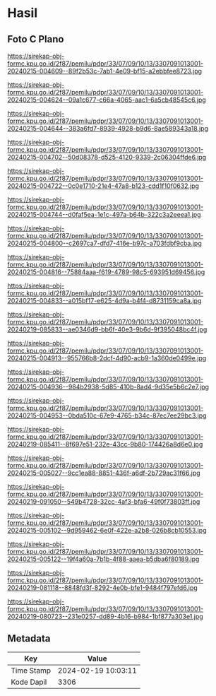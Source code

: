 # Hasil

## Foto C Plano

https://sirekap-obj-formc.kpu.go.id/2f87/pemilu/pdpr/33/07/09/10/13/3307091013001-20240215-004609--89f2b53c-7ab1-4e09-bf15-a2ebbfee8723.jpg

https://sirekap-obj-formc.kpu.go.id/2f87/pemilu/pdpr/33/07/09/10/13/3307091013001-20240215-004624--09a1c677-c66a-4065-aac1-6a5cb48545c6.jpg

https://sirekap-obj-formc.kpu.go.id/2f87/pemilu/pdpr/33/07/09/10/13/3307091013001-20240215-004644--383a6fd7-8939-4928-b9d6-8ae589343a18.jpg

https://sirekap-obj-formc.kpu.go.id/2f87/pemilu/pdpr/33/07/09/10/13/3307091013001-20240215-004702--50d08378-d525-4120-9339-2c06304ffde6.jpg

https://sirekap-obj-formc.kpu.go.id/2f87/pemilu/pdpr/33/07/09/10/13/3307091013001-20240215-004722--0c0e1710-21e4-47a8-b123-cdd1f10f0632.jpg

https://sirekap-obj-formc.kpu.go.id/2f87/pemilu/pdpr/33/07/09/10/13/3307091013001-20240215-004744--d0faf5ea-1e1c-497a-b64b-322c3a2eeea1.jpg

https://sirekap-obj-formc.kpu.go.id/2f87/pemilu/pdpr/33/07/09/10/13/3307091013001-20240215-004800--c2697ca7-dfd7-416e-b97c-a703fdbf9cba.jpg

https://sirekap-obj-formc.kpu.go.id/2f87/pemilu/pdpr/33/07/09/10/13/3307091013001-20240215-004816--75884aaa-f619-4789-98c5-693951d69456.jpg

https://sirekap-obj-formc.kpu.go.id/2f87/pemilu/pdpr/33/07/09/10/13/3307091013001-20240215-004833--a015bf17-e625-4d9a-b4f4-d8731159ca8a.jpg

https://sirekap-obj-formc.kpu.go.id/2f87/pemilu/pdpr/33/07/09/10/13/3307091013001-20240219-085833--ae0346d9-bb6f-40e3-9b6d-9f395048bc4f.jpg

https://sirekap-obj-formc.kpu.go.id/2f87/pemilu/pdpr/33/07/09/10/13/3307091013001-20240215-004913--955766b8-2dcf-4d90-acb9-1a360de0499e.jpg

https://sirekap-obj-formc.kpu.go.id/2f87/pemilu/pdpr/33/07/09/10/13/3307091013001-20240215-004936--984b2938-5d85-410b-8ad4-9d35e5b6c2e7.jpg

https://sirekap-obj-formc.kpu.go.id/2f87/pemilu/pdpr/33/07/09/10/13/3307091013001-20240215-004953--0bda510c-67e9-4765-b34c-87ec7ee29bc3.jpg

https://sirekap-obj-formc.kpu.go.id/2f87/pemilu/pdpr/33/07/09/10/13/3307091013001-20240219-085411--8f697e51-232e-43cc-9b80-174426a8d6e0.jpg

https://sirekap-obj-formc.kpu.go.id/2f87/pemilu/pdpr/33/07/09/10/13/3307091013001-20240215-005027--9cc1ea88-8851-436f-a6df-2b729ac31f66.jpg

https://sirekap-obj-formc.kpu.go.id/2f87/pemilu/pdpr/33/07/09/10/13/3307091013001-20240219-091050--549b4728-32cc-4af3-bfa6-49f0f73803ff.jpg

https://sirekap-obj-formc.kpu.go.id/2f87/pemilu/pdpr/33/07/09/10/13/3307091013001-20240215-005102--9d959462-6e0f-422e-a2b8-026b8cb10553.jpg

https://sirekap-obj-formc.kpu.go.id/2f87/pemilu/pdpr/33/07/09/10/13/3307091013001-20240215-005122--19f4a60a-7b1b-4f88-aaea-b5dba6f80189.jpg

https://sirekap-obj-formc.kpu.go.id/2f87/pemilu/pdpr/33/07/09/10/13/3307091013001-20240219-081118--8848fd3f-8292-4e0b-bfe1-9484f797efd6.jpg

https://sirekap-obj-formc.kpu.go.id/2f87/pemilu/pdpr/33/07/09/10/13/3307091013001-20240219-080723--231e0257-dd89-4b16-b984-1bf877a303e1.jpg


## Metadata

| Key        | Value               |
| ---------- | ------------------- |
| Time Stamp | 2024-02-19 10:03:11 |
| Kode Dapil | 3306                |



